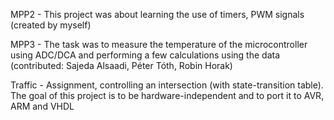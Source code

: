 MPP2 - This project was about learning the use of timers, PWM signals (created by myself)

MPP3 - The task was to measure the temperature of the microcontroller using ADC/DCA and performing a few calculations using the data (contributed: Sajeda Alsaadi, Péter Tóth, Robin Horak)

Traffic - Assignment, controlling an intersection (with state-transition table). The goal of this project is to be hardware-independent and to port it to AVR, ARM and VHDL
